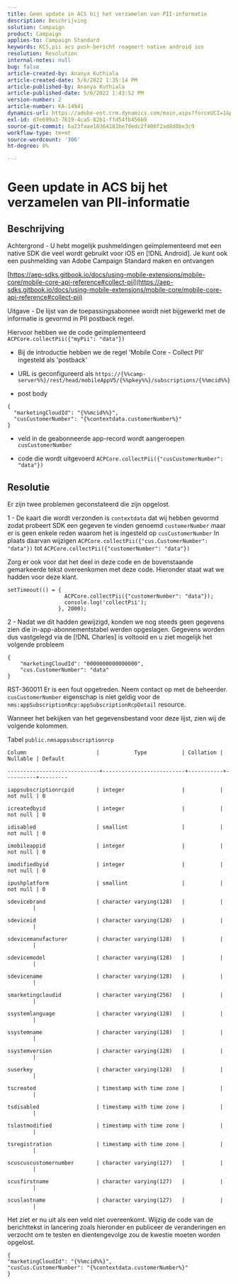```yaml
---
title: Geen update in ACS bij het verzamelen van PII-informatie
description: Beschrijving
solution: Campaign
product: Campaign
applies-to: Campaign Standard
keywords: KCS,pii acs push-bericht reageert native android ios
resolution: Resolution
internal-notes: null
bug: false
article-created-by: Ananya Kuthiala
article-created-date: 5/6/2022 1:35:14 PM
article-published-by: Ananya Kuthiala
article-published-date: 5/6/2022 1:43:52 PM
version-number: 2
article-number: KA-14941
dynamics-url: https://adobe-ent.crm.dynamics.com/main.aspx?forceUCI=1&pagetype=entityrecord&etn=knowledgearticle&id=f3b0bc5a-41cd-ec11-a7b5-0022480b639b
exl-id: d7e699a3-7619-4ca5-82b1-ffd54fb456b9
source-git-commit: 6a23faae10364181be7dedc2f408f2ad8d8be3c9
workflow-type: tm+mt
source-wordcount: '306'
ht-degree: 0%

---
```


# Geen update in ACS bij het verzamelen van PII-informatie

## Beschrijving

Achtergrond - U hebt mogelijk pushmeldingen geïmplementeerd met een native SDK die veel wordt gebruikt voor iOS en [!DNL Android]. Je kunt ook een pushmelding van Adobe Campaign Standard maken en ontvangen

[https://aep-sdks.gitbook.io/docs/using-mobile-extensions/mobile-core/mobile-core-api-reference#collect-pii](https://aep-sdks.gitbook.io/docs/using-mobile-extensions/mobile-core/mobile-core-api-reference#collect-pii)


Uitgave - De lijst van de toepassingsabonnee wordt niet bijgewerkt met de informatie is gevormd in PII postback regel.

Hiervoor hebben we de code geïmplementeerd `ACPCore.collectPii({"myPii": "data"})`

- Bij de introductie hebben we de regel &#39;Mobile Core - Collect PII&#39; ingesteld als &#39;postback&#39;

- URL is geconfigureerd als `https://{%%camp-server%%}/rest/head/mobileAppV5/{%%pkey%%}/subscriptions/{%%mcid%%}`

- post body

```
{
  "marketingCloudId": "{%%mcid%%}",
  "cusCustomerNumber": "{%contextdata.customerNumber%}"
}
```

- veld in de geabonneerde app-record wordt aangeroepen `cusCustomerNumber`

- code die wordt uitgevoerd `ACPCore.collectPii({"cusCustomerNumber": "data"})`


## Resolutie


Er zijn twee problemen geconstateerd die zijn opgelost.



1 - De kaart die wordt verzonden is `contextdata` dat wij hebben gevormd zodat probeert SDK een gegeven te vinden genoemd `customerNumber` maar er is geen enkele reden waarom het is ingesteld op `cusCustomerNumber` In plaats daarvan wijzigen `ACPCore.collectPii({"cus.CustomerNumber": "data"})` tot `ACPCore.collectPii({"customerNumber": "data"})`

Zorg er ook voor dat het deel in deze code en de bovenstaande gemarkeerde tekst overeenkomen met deze code. Hieronder staat wat we hadden voor deze klant.

```
setTimeout(() = {
                  ACPCore.collectPii({"customerNumber": "data"});
                  console.log('collectPii');
                }, 2000);
```


2 - Nadat we dit hadden gewijzigd, konden we nog steeds geen gegevens zien die in-app-abonnementstabel werden opgeslagen. Gegevens worden dus vastgelegd via de [!DNL Charles] is voltooid en u ziet mogelijk het volgende probleem

```
{
    "marketingCloudId": "0000000000000000",
    "cus.CustomerNumber": "data"
}
```

RST-360011 Er is een fout opgetreden. Neem contact op met de beheerder.
`cusCustomerNumber` eigenschap is niet geldig voor de `nms:appSubscriptionRcp:appSubscriptionRcpDetail` resource.

Wanneer het bekijken van het gegevensbestand voor deze lijst, zien wij de volgende kolommen.



Tabel `public.nmsappsubscriptionrcp`

```
Column                      |           Type           | Collation | Nullable | Default

-----------------------------+--------------------------+-----------+----------+---------

iappsubscriptionrcpid       | integer                  |           | not null | 0

icreatedbyid                | integer                  |           | not null | 0

idisabled                   | smallint                 |           | not null | 0

imobileappid                | integer                  |           | not null | 0

imodifiedbyid               | integer                  |           | not null | 0

ipushplatform               | smallint                 |           | not null | 0

sdevicebrand                | character varying(128)   |           |          |

sdeviceid                   | character varying(128)   |           |          |

sdevicemanufacturer         | character varying(128)   |           |          |

sdevicemodel                | character varying(128)   |           |          |

sdevicename                 | character varying(128)   |           |          |

smarketingcloudid           | character varying(256)   |           |          |

ssystemlanguage             | character varying(128)   |           |          |

ssystemname                 | character varying(128)   |           |          |

ssystemversion              | character varying(128)   |           |          |

suserkey                    | character varying(128)   |           |          |

tscreated                   | timestamp with time zone |           |          |

tsdisabled                  | timestamp with time zone |           |          |

tslastmodified              | timestamp with time zone |           |          |

tsregistration              | timestamp with time zone |           |          |

scuscuscustomernumber       | character varying(127)   |           |          |

scusfirstname               | character varying(127)   |           |          |

scuslastname                | character varying(127)   |           |          |
```


Het ziet er nu uit als een veld niet overeenkomt. Wijzig de code van de berichttekst in lancering zoals hieronder en publiceer de veranderingen en verzocht om te testen en dientengevolge zou de kwestie moeten worden opgelost.

```
{
"marketingCloudId": "{%%mcid%%}",
"cusCus.CustomerNumber": "{%contextdata.customerNumber%}"
}
```
